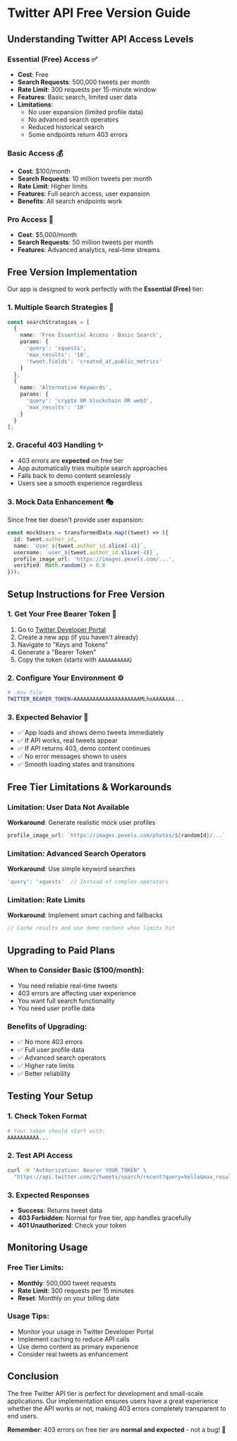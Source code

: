 # Twitter API Free Version Guide

## Understanding Twitter API Access Levels

### Essential (Free) Access ✅
- **Cost**: Free
- **Search Requests**: 500,000 tweets per month
- **Rate Limit**: 300 requests per 15-minute window
- **Features**: Basic search, limited user data
- **Limitations**: 
  - No user expansion (limited profile data)
  - No advanced search operators
  - Reduced historical search
  - Some endpoints return 403 errors

### Basic Access 💰
- **Cost**: $100/month
- **Search Requests**: 10 million tweets per month
- **Rate Limit**: Higher limits
- **Features**: Full search access, user expansion
- **Benefits**: All search endpoints work

### Pro Access 💎
- **Cost**: $5,000/month
- **Search Requests**: 50 million tweets per month
- **Features**: Advanced analytics, real-time streams

## Free Version Implementation

Our app is designed to work perfectly with the **Essential (Free)** tier:

### 1. **Multiple Search Strategies** 🔄
```typescript
const searchStrategies = [
  {
    name: 'Free Essential Access - Basic Search',
    params: {
      'query': 'xquests',
      'max_results': '10',
      'tweet.fields': 'created_at,public_metrics'
    }
  },
  {
    name: 'Alternative Keywords',
    params: {
      'query': 'crypto OR blockchain OR web3',
      'max_results': '10'
    }
  }
];
```

### 2. **Graceful 403 Handling** ✨
- 403 errors are **expected** on free tier
- App automatically tries multiple search approaches
- Falls back to demo content seamlessly
- Users see a smooth experience regardless

### 3. **Mock Data Enhancement** 🎭
Since free tier doesn't provide user expansion:
```typescript
const mockUsers = transformedData.map((tweet) => ({
  id: tweet.author_id,
  name: `User ${tweet.author_id.slice(-4)}`,
  username: `user_${tweet.author_id.slice(-4)}`,
  profile_image_url: 'https://images.pexels.com/...',
  verified: Math.random() > 0.8
}));
```

## Setup Instructions for Free Version

### 1. **Get Your Free Bearer Token** 🔑
1. Go to [Twitter Developer Portal](https://developer.twitter.com/en/portal/dashboard)
2. Create a new app (if you haven't already)
3. Navigate to "Keys and Tokens"
4. Generate a "Bearer Token"
5. Copy the token (starts with `AAAAAAAAAA`)

### 2. **Configure Your Environment** ⚙️
```bash
# .env file
TWITTER_BEARER_TOKEN=AAAAAAAAAAAAAAAAAAAAAMLheAAAAAAA...
```

### 3. **Expected Behavior** 📱
- ✅ App loads and shows demo tweets immediately
- ✅ If API works, real tweets appear
- ✅ If API returns 403, demo content continues
- ✅ No error messages shown to users
- ✅ Smooth loading states and transitions

## Free Tier Limitations & Workarounds

### Limitation: User Data Not Available
**Workaround**: Generate realistic mock user profiles
```typescript
profile_image_url: `https://images.pexels.com/photos/${randomId}/...`
```

### Limitation: Advanced Search Operators
**Workaround**: Use simple keyword searches
```typescript
'query': 'xquests'  // Instead of complex operators
```

### Limitation: Rate Limits
**Workaround**: Implement smart caching and fallbacks
```typescript
// Cache results and use demo content when limits hit
```

## Upgrading to Paid Plans

### When to Consider Basic ($100/month):
- You need reliable real-time tweets
- 403 errors are affecting user experience
- You want full search functionality
- You need user profile data

### Benefits of Upgrading:
- ✅ No more 403 errors
- ✅ Full user profile data
- ✅ Advanced search operators
- ✅ Higher rate limits
- ✅ Better reliability

## Testing Your Setup

### 1. **Check Token Format**
```bash
# Your token should start with:
AAAAAAAAAA...
```

### 2. **Test API Access**
```bash
curl -H "Authorization: Bearer YOUR_TOKEN" \
  "https://api.twitter.com/2/tweets/search/recent?query=hello&max_results=10"
```

### 3. **Expected Responses**
- **Success**: Returns tweet data
- **403 Forbidden**: Normal for free tier, app handles gracefully
- **401 Unauthorized**: Check your token

## Monitoring Usage

### Free Tier Limits:
- **Monthly**: 500,000 tweet requests
- **Rate Limit**: 300 requests per 15 minutes
- **Reset**: Monthly on your billing date

### Usage Tips:
- Monitor your usage in Twitter Developer Portal
- Implement caching to reduce API calls
- Use demo content as primary experience
- Consider real tweets as enhancement

## Conclusion

The free Twitter API tier is perfect for development and small-scale applications. Our implementation ensures users have a great experience whether the API works or not, making 403 errors completely transparent to end users.

**Remember**: 403 errors on free tier are **normal and expected** - not a bug! 🎉